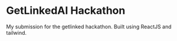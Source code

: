 # GetLinkedAI Hackathon

My submission for the getlinked hackathon. Built using ReactJS and tailwind.
